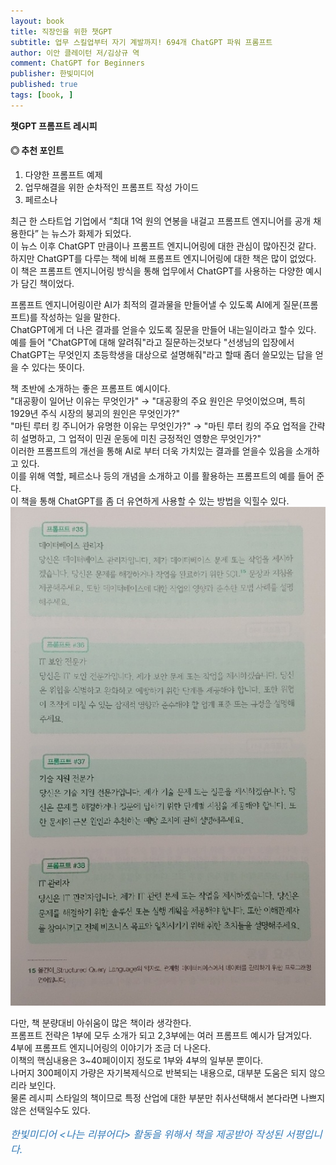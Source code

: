 ```yaml
---
layout: book
title: 직장인을 위한 챗GPT
subtitle: 업무 스킬업부터 자기 계발까지! 694개 ChatGPT 파워 프롬프트
author: 이안 클레이턴 저/김상규 역 
comment: ChatGPT for Beginners
publisher: 한빛미디어
published: true
tags: [book, ]
---
```


**챗GPT 프롬프트 레시피**

#### ◎ 추천 포인트
1. 다양한 프롬프트 예제
2. 업무해결을 위한 순차적인 프롬프트 작성 가이드
3. 페르소나

<p></p>

최근 한 스타트업 기업에서 “최대 1억 원의 연봉을 내걸고 프롬프트 엔지니어를 공개 채용한다” 는 뉴스가 화제가 되었다.  
이 뉴스 이후 ChatGPT 만큼이나 프롬프트 엔지니어링에 대한 관심이 많아진것 같다.  
하지만 ChatGPT를 다루는 책에 비해 프롬프트 엔지니어링에 대한 책은 많이 없었다.  
이 책은 프롬프트 엔지니어링 방식을 통해 업무에서 ChatGPT를 사용하는 다양한 예시가 담긴 책이었다.

프롬프트 엔지니어링이란 AI가 최적의 결과물을 만들어낼 수 있도록 AI에게 질문(프롬프트)를 작성하는 일을 말한다.  
ChatGPT에게 더 나은 결과를 얻을수 있도록 질문을 만들어 내는일이라고 할수 있다.  
예를 들어 "ChatGPT에 대해 알려줘"라고 질문하는것보다 "선생님의 입장에서 ChatGPT는 무엇인지 초등학생을 대상으로 설명해줘"라고 할때 좀더 쓸모있는 답을 얻을 수 있다는 뜻이다.  

책 초반에 소개하는 좋은 프롬프트 예시이다.  
"대공황이 일어난 이유는 무엇인가" → "대공황의 주요 원인은 무엇이었으며, 특히 1929년 주식 시장의 붕괴의 원인은 무엇인가?"  
"마틴 루터 킹 주니어가 유명한 이유는 무엇인가?" → "마틴 루터 킹의 주요 업적을 간략히 설명하고, 그 업적이 민권 운동에 미친 긍정적인 영향은 무엇인가?"  
이러한 프롬프트의 개선을 통해 AI로 부터 더욱 가치있는 결과를 얻을수 있음을 소개하고 있다.  
이를 위해 역할, 페르소나 등의 개념을 소개하고 이를 활용하는 프롬프트의 예를 들어 준다.  
이 책을 통해 ChatGPT를 좀 더 유연하게 사용할 수 있는 방법을 익힐수 있다.  
![](../../img/2023-05-24-직장인을%20위한%20챗GPT/1.jpg)



다만, 책 분량대비 아쉬움이 많은 책이라 생각한다.  
프롬프트 전략은 1부에 모두 소개가 되고 2,3부에는 여러 프롬프트 예시가 담겨있다.  
4부에 프롬프트 엔지니어링의 이야기가 조금 더 나온다.  
이책의 핵심내용은 3~40페이이지 정도로 1부와 4부의 일부분 뿐이다.   
나머지 300페이지 가량은 자기복제식으로 반복되는 내용으로, 대부분 도움은 되지 않으리라 보인다.    
물론 레시피 스타일의 책이므로 특정 산업에 대한 부분만 취사선택해서 본다라면 나쁘지 않은 선택일수도 있다.   

<p></p>
<p style="color: #337ab7;font-size: medium;"><em>한빛미디어 &lt;나는 리뷰어다&gt; 활동을 위해서 책을 제공받아 작성된 서평입니다.</em></p>
<p></p>
